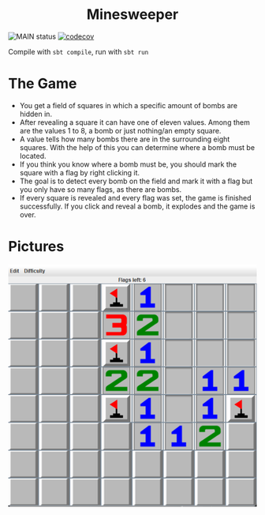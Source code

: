 <p align="center">
  <h1 align="center">Minesweeper</h3>
</p>

  ![MAIN status](https://github.com/sebastianillges/Minesweeper/actions/workflows/scala.yml/badge.svg)
  [![codecov](https://codecov.io/gh/sebastianillges/Minesweeper/branch/main/graph/badge.svg?token=QH2Z0JDP9Y)](https://codecov.io/gh/sebastianillges/Minesweeper)

  Compile with `sbt compile`, run with `sbt run`

# The Game
* You get a field of squares in which a specific amount of bombs are hidden in.
* After revealing a square it can have one of eleven values. Among them are the values 1 to 8, a bomb or just nothing/an empty square.
* A value tells how many bombs there are in the surrounding eight squares. With the help of this you can determine where a bomb must be located.
* If you think you know where a bomb must be, you should mark the square with a flag by right clicking it.
* The goal is to detect every bomb on the field and mark it with a flag but you only have so many flags, as there are bombs.
* If every square is revealed and every flag was set, the game is finished successfully. If you click and reveal a bomb, it explodes and the game is over.

# Pictures
  ![alt text](src/main/resources/readmePictures/Minesweeper-showcase.png)<br/>
